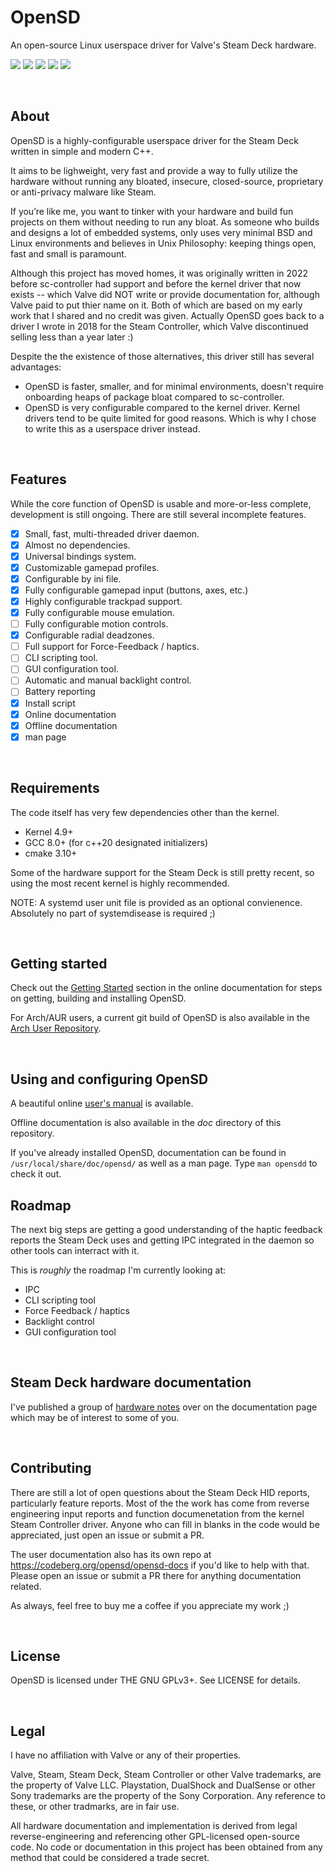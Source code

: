 # OpenSD
An open-source Linux userspace driver for Valve's Steam Deck hardware.

[![](https://img.shields.io/badge/license-GPLv3-lightgray?style=for-the-badge)](https://choosealicense.com/licenses/gpl-3.0/) 
[![](https://img.shields.io/badge/Written%20in-C%2B%2B-%23f34b7d?style=for-the-badge)]()
[![](https://img.shields.io/badge/Version-0.52-blue?style=for-the-badge)]() 
[![](https://img.shields.io/gitea/last-commit/OpenSD/OpenSD?gitea_url=https%3A%2F%2Fcodeberg.org&style=for-the-badge)]() 
[![](https://img.shields.io/gitea/issues/open/OpenSD/OpenSD?gitea_url=https%3A%2F%2Fcodeberg.org&style=for-the-badge)]()

<br>

## About
OpenSD is a highly-configurable userspace driver for the Steam Deck written in simple and modern C++.

It aims to be lighweight, very fast and provide a way to fully utilize the hardware without running any bloated, insecure, closed-source, proprietary or anti-privacy malware like Steam.

If you’re like me, you want to tinker with your hardware and build fun projects on them without needing to run any bloat.  As someone who builds and designs a lot of embedded systems, only uses very minimal BSD and Linux environments and believes in Unix Philosophy: keeping things open, fast and small is paramount.

Although this project has moved homes, it was originally written in 2022 before sc-controller had support and before the kernel driver that now exists -- which Valve did NOT write or provide documentation for, although Valve paid to put thier name on it.  Both of which are based on my early work that I shared and no credit was given.  Actually OpenSD goes back to a driver I wrote in 2018 for the Steam Controller, which Valve discontinued selling less than a year later :)

Despite the the existence of those alternatives, this driver still has several advantages:  
- OpenSD is faster, smaller, and for minimal environments, doesn't require onboarding heaps of package bloat compared to sc-controller.
- OpenSD is very configurable compared to the kernel driver.  Kernel drivers tend to be quite limited for good reasons.  Which is why I chose to write this as a userspace driver instead.

<br>

## Features
While the core function of OpenSD is usable and more-or-less complete, development is still ongoing.  There are still several incomplete features.

- [x]   Small, fast, multi-threaded driver daemon.
- [x]   Almost no dependencies.
- [x]   Universal bindings system.
- [x]   Customizable gamepad profiles.
- [x]   Configurable by ini file.
- [x]   Fully configurable gamepad input (buttons, axes, etc.)
- [x]   Highly configurable trackpad support.
- [x]   Fully configurable mouse emulation.
- [ ]   Fully configurable motion controls.
- [x]   Configurable radial deadzones.
- [ ]   Full support for Force-Feedback / haptics.
- [ ]   CLI scripting tool.
- [ ]   GUI configuration tool.
- [ ]   Automatic and manual backlight control.
- [ ]   Battery reporting
- [x]   Install script
- [x]   Online documentation
- [x]   Offline documentation
- [x]   man page

<br>


## Requirements
The code itself has very few dependencies other than the kernel.
- Kernel 4.9+
- GCC 8.0+ (for c++20 designated initializers)
- cmake 3.10+

Some of the hardware support for the Steam Deck is still pretty recent, so using the most recent kernel is highly recommended.

NOTE: A systemd user unit file is provided as an optional convienence. Absolutely no part of systemdisease is required ;)

<br>

## Getting started
Check out the [Getting Started](https://opensd.codeberg.page) section in the online documentation for steps on getting, building and installing OpenSD.

For Arch/AUR users, a current git build of OpenSD is also available in the [Arch User Repository](https://aur.archlinux.org/packages/opensd-git).

<br>

## Using and configuring OpenSD
A beautiful online [user's manual](https://opensd.codeberg.page) is available.

Offline documentation is also available in the *doc* directory of this repository.  

If you've already installed OpenSD, documentation can be found in `/usr/local/share/doc/opensd/` as well as a man page.  Type `man opensdd` to check it out.

## Roadmap
The next big steps are getting a good understanding of the haptic feedback reports the Steam Deck uses and getting IPC integrated in the daemon so other tools can interract with it.

This is *roughly* the roadmap I'm currently looking at:
- IPC
- CLI scripting tool
- Force Feedback / haptics
- Backlight control
- GUI configuration tool

<br>

## Steam Deck hardware documentation
I've published a group of [hardware notes](https://opensd.codeberg.page/opensd-docs/latest/hardware_notes/preface.html) over on the documentation page which may be of interest to some of you.

<br>

## Contributing
There are still a lot of open questions about the Steam Deck HID reports, particularly feature reports. 
Most of the the work has come from reverse engineering input reports and function documenetation from the kernel Steam Controller driver. 
Anyone who can fill in blanks in the code would be appreciated, just open an issue or submit a PR.

The user documentation also has its own repo at https://codeberg.org/opensd/opensd-docs if you'd like to help with that.  Please open an issue or submit a PR there for anything documentation related.

As always, feel free to buy me a coffee if you appreciate my work ;)

<br>

## License
OpenSD is licensed under THE GNU GPLv3+.  See LICENSE for details.

<br>

## Legal
I have no affiliation with Valve or any of their properties.

Valve, Steam, Steam Deck, Steam Controller or other Valve trademarks, are the property of Valve LLC.  Playstation, DualShock and DualSense or other Sony trademarks are the property of the Sony Corporation.  Any reference to these, or other tradmarks, are in fair use.

All hardware documentation and implementation is derived from legal reverse-engineering and referencing other GPL-licensed open-source code.  No code or documentation in this project has been obtained from any method that could be considered a trade secret.

